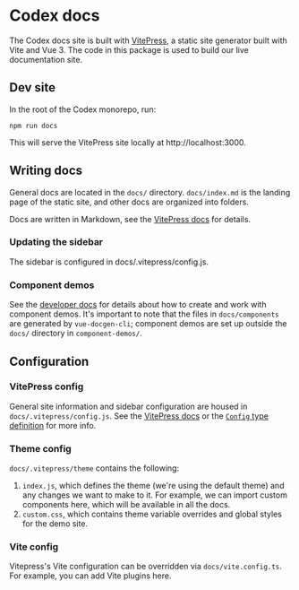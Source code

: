 # Codex docs

The Codex docs site is built with [VitePress](https://vitepress.vuejs.org/), a static site generator
built with Vite and Vue 3. The code in this package is used to build our live documentation site.

## Dev site

In the root of the Codex monorepo, run:

```
npm run docs
```

This will serve the VitePress site locally at http://localhost:3000.

## Writing docs

General docs are located in the `docs/` directory. `docs/index.md` is the landing page of the static 
site, and other docs are organized into folders.

Docs are written in Markdown, see the [VitePress docs](https://vitepress.vuejs.org/guide/markdown.html)
for details.

### Updating the sidebar

The sidebar is configured in docs/.vitepress/config.js.

### Component demos

See the [developer docs](./docs/contributing/contributing-code.md#component-demos) for details about how to create and work with component demos. It's important to note that the files in `docs/components` are generated
by `vue-docgen-cli`; component demos are set up outside the `docs/` directory in `component-demos/`.

## Configuration

### VitePress config

General site information and sidebar configuration are housed in `docs/.vitepress/config.js`. See
the [VitePress docs](https://vitepress.vuejs.org/config/basics.html) or the
[`Config` type definition](https://github.com/vuejs/vitepress/blob/main/src/client/theme-default/config.ts)
for more info.

### Theme config

`docs/.vitepress/theme` contains the following:
1. `index.js`, which defines the theme (we're using the default theme) and any changes we want to
   make to it. For example, we can import custom components here, which will be available in all the
   docs.
2. `custom.css`, which contains theme variable overrides and global styles for the demo site.

### Vite config

Vitepress's Vite configuration can be overridden via `docs/vite.config.ts`. For example, you can add
Vite plugins here.

